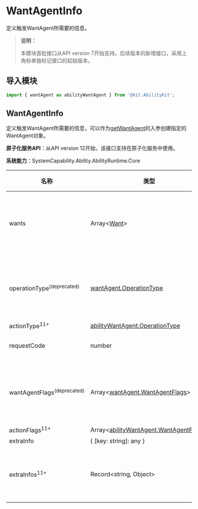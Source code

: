 # WantAgentInfo

<!--Kit: Ability Kit-->
<!--Subsystem: Ability-->
<!--Owner: @linjunjie6-->
<!--Designer: @li-weifeng2024-->
<!--Tester: @lixueqing513-->
<!--Adviser: @huipeizi-->

定义触发WantAgent所需要的信息。

> **说明：**
> 
> 本模块首批接口从API version 7开始支持。后续版本的新增接口，采用上角标单独标记接口的起始版本。

## 导入模块

```ts
import { wantAgent as abilityWantAgent } from '@kit.AbilityKit';
```

## WantAgentInfo

定义触发WantAgent所需要的信息，可以作为[getWantAgent](js-apis-app-ability-wantAgent.md#wantagentgetwantagent)的入参创建指定的WantAgent对象。

**原子化服务API**：从API version 12开始，该接口支持在原子化服务中使用。

**系统能力**：SystemCapability.Ability.AbilityRuntime.Core

| 名称           | 类型                            | 只读 | 可选 | 说明                   |
| -------------- | ------------------------------ | ---- | ---- |---------------------- |
| wants          | Array\<[Want](js-apis-app-ability-want.md)\>                   | 否 | 否 | 将被执行的动作列表。wants数组为预留能力，当前只支持一个want。传入多个时只取wants数组的第一个成员。    |
| operationType<sup>(deprecated)</sup>  | [wantAgent.OperationType](js-apis-wantAgent.md#operationtype)         | 否 | 是 | 动作类型。 <br/>从API version 7 开始支持，从API version 11 开始废弃，建议使用actionType<sup>11+</sup>替代。               |
| actionType<sup>11+</sup> | [abilityWantAgent.OperationType](js-apis-app-ability-wantAgent.md#operationtype)         | 否 | 是 | 动作类型。               |
| requestCode    | number                          | 否 | 否 | 开发者自定义的请求码，用于标识将被执行的动作。 |
| wantAgentFlags<sup>(deprecated)</sup> | Array<[wantAgent.WantAgentFlags](js-apis-wantAgent.md#wantagentflags)> | 否 | 是 | 动作执行属性。<br/>从API version 7 开始支持，从API version 11 开始废弃，建议使用actionFlags<sup>11+</sup>替代。           |
| actionFlags<sup>11+</sup> | Array<[abilityWantAgent.WantAgentFlags](js-apis-app-ability-wantAgent.md#wantagentflags)> | 否 | 是 | 动作执行属性。           |
| extraInfo      | { [key: string]: any }            | 否 | 是 | 额外数据。               |
| extraInfos<sup>11+</sup> | Record\<string, Object>            | 否 | 是 | 额外数据。推荐使用该属性替代extraInfo，设置该属性后，extraInfo不再生效。               |
